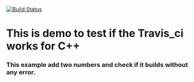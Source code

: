 
[![Build Status](https://travis-ci.org/priteshjagani/travis_ci_c-.svg?branch=master)](https://travis-ci.org/priteshjagani/travis_ci_c-)

# This is demo to test if the Travis_ci works for C++ 

### This example add two numbers and check if it builds without any error.


